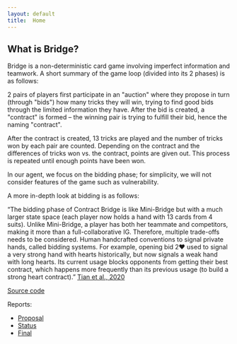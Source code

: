 ```yaml
---
layout: default
title:  Home
---
```


## What is Bridge? 
Bridge is a non-deterministic card game involving imperfect information and teamwork. A short summary of the game loop (divided into its 2 phases) is as follows: 

2 pairs of players first participate in an "auction" where they propose in turn (through "bids") how many tricks they will win, trying to find good bids through the limited information they have. After the bid is created, a "contract" is formed – the winning pair is trying to fulfill their bid, hence the naming "contract". 

After the contract is created, 13 tricks are played and the number of tricks won by each pair are counted. Depending on the contract and the differences of tricks won vs. the contract, points are given out. This process is repeated until enough points have been won. 

In our agent, we focus on the bidding phase; for simplicity, we will not consider features of the game such as vulnerability. 

A more in-depth look at bidding is as follows: 

“The bidding phase of Contract Bridge is like Mini-Bridge but with a much larger state space (each player now holds a hand with 13 cards from 4 suits). Unlike Mini-Bridge, a player has both her teammate and competitors, making it more than a full-collaborative IG. Therefore, multiple trade-offs needs to be considered. Human handcrafted conventions to signal private hands, called bidding systems. For example, opening bid 2♥ used to signal a very strong hand with hearts historically, but now signals a weak hand with long hearts. Its current usage blocks opponents from getting their best contract, which happens more frequently than its previous usage (to build a strong heart contract).” [Tian et al., 2020](https://arxiv.org/pdf/2008.06495.pdf)


[Source code](https://github.com/muffin-rice/Gruff)

Reports:

- [Proposal](proposal.html)
- [Status](status.html)
- [Final](final.html)


